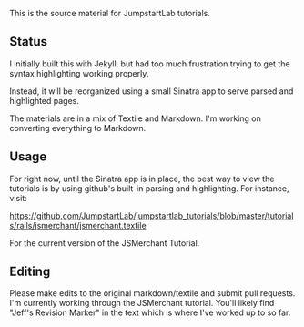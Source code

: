 This is the source material for JumpstartLab tutorials.

## Status

I initially built this with Jekyll, but had too much frustration trying to get the syntax highlighting working properly.

Instead, it will be reorganized using a small Sinatra app to serve parsed and highlighted pages.

The materials are in a mix of Textile and Markdown. I'm working on converting everything to Markdown.

## Usage

For right now, until the Sinatra app is in place, the best way to view the tutorials is by using github's built-in parsing and highlighting. For instance, visit:

https://github.com/JumpstartLab/jumpstartlab_tutorials/blob/master/tutorials/rails/jsmerchant/jsmerchant.textile

For the current version of the JSMerchant Tutorial.

## Editing

Please make edits to the original markdown/textile and submit pull requests. I'm currently working through the JSMerchant tutorial. You'll likely find "Jeff's Revision Marker" in the text which is where I've worked up to so far.